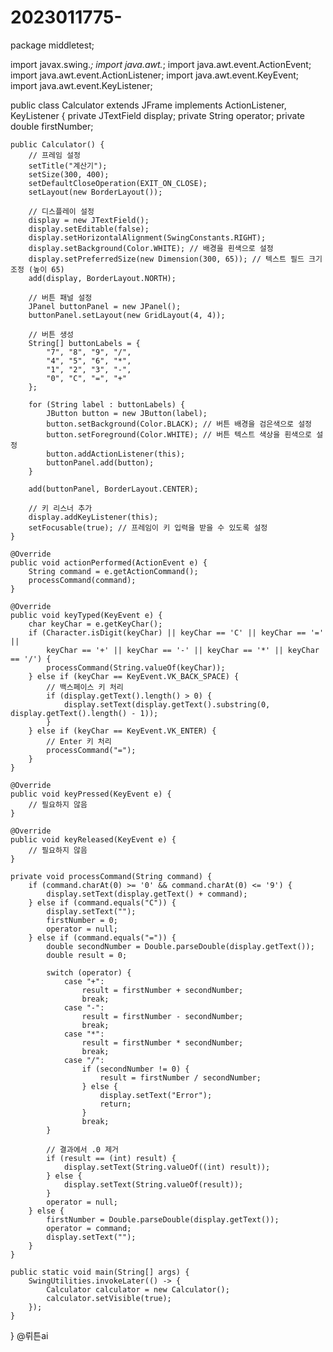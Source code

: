 # 2023011775-
package middletest;

import javax.swing.*;
import java.awt.*;
import java.awt.event.ActionEvent;
import java.awt.event.ActionListener;
import java.awt.event.KeyEvent;
import java.awt.event.KeyListener;

public class Calculator extends JFrame implements ActionListener, KeyListener {
    private JTextField display;
    private String operator;
    private double firstNumber;

    public Calculator() {
        // 프레임 설정
        setTitle("계산기");
        setSize(300, 400);
        setDefaultCloseOperation(EXIT_ON_CLOSE);
        setLayout(new BorderLayout());

        // 디스플레이 설정
        display = new JTextField();
        display.setEditable(false);
        display.setHorizontalAlignment(SwingConstants.RIGHT);
        display.setBackground(Color.WHITE); // 배경을 흰색으로 설정
        display.setPreferredSize(new Dimension(300, 65)); // 텍스트 필드 크기 조정 (높이 65)
        add(display, BorderLayout.NORTH);

        // 버튼 패널 설정
        JPanel buttonPanel = new JPanel();
        buttonPanel.setLayout(new GridLayout(4, 4));

        // 버튼 생성
        String[] buttonLabels = {
            "7", "8", "9", "/",
            "4", "5", "6", "*",
            "1", "2", "3", "-",
            "0", "C", "=", "+"
        };

        for (String label : buttonLabels) {
            JButton button = new JButton(label);
            button.setBackground(Color.BLACK); // 버튼 배경을 검은색으로 설정
            button.setForeground(Color.WHITE); // 버튼 텍스트 색상을 흰색으로 설정
            button.addActionListener(this);
            buttonPanel.add(button);
        }

        add(buttonPanel, BorderLayout.CENTER);

        // 키 리스너 추가
        display.addKeyListener(this);
        setFocusable(true); // 프레임이 키 입력을 받을 수 있도록 설정
    }

    @Override
    public void actionPerformed(ActionEvent e) {
        String command = e.getActionCommand();
        processCommand(command);
    }

    @Override
    public void keyTyped(KeyEvent e) {
        char keyChar = e.getKeyChar();
        if (Character.isDigit(keyChar) || keyChar == 'C' || keyChar == '=' || 
            keyChar == '+' || keyChar == '-' || keyChar == '*' || keyChar == '/') {
            processCommand(String.valueOf(keyChar));
        } else if (keyChar == KeyEvent.VK_BACK_SPACE) {
            // 백스페이스 키 처리
            if (display.getText().length() > 0) {
                display.setText(display.getText().substring(0, display.getText().length() - 1));
            }
        } else if (keyChar == KeyEvent.VK_ENTER) {
            // Enter 키 처리
            processCommand("=");
        }
    }

    @Override
    public void keyPressed(KeyEvent e) {
        // 필요하지 않음
    }

    @Override
    public void keyReleased(KeyEvent e) {
        // 필요하지 않음
    }

    private void processCommand(String command) {
        if (command.charAt(0) >= '0' && command.charAt(0) <= '9') {
            display.setText(display.getText() + command);
        } else if (command.equals("C")) {
            display.setText("");
            firstNumber = 0;
            operator = null;
        } else if (command.equals("=")) {
            double secondNumber = Double.parseDouble(display.getText());
            double result = 0;

            switch (operator) {
                case "+":
                    result = firstNumber + secondNumber;
                    break;
                case "-":
                    result = firstNumber - secondNumber;
                    break;
                case "*":
                    result = firstNumber * secondNumber;
                    break;
                case "/":
                    if (secondNumber != 0) {
                        result = firstNumber / secondNumber;
                    } else {
                        display.setText("Error");
                        return;
                    }
                    break;
            }

            // 결과에서 .0 제거
            if (result == (int) result) {
                display.setText(String.valueOf((int) result));
            } else {
                display.setText(String.valueOf(result));
            }
            operator = null;
        } else {
            firstNumber = Double.parseDouble(display.getText());
            operator = command;
            display.setText("");
        }
    }

    public static void main(String[] args) {
        SwingUtilities.invokeLater(() -> {
            Calculator calculator = new Calculator();
            calculator.setVisible(true);
        });
    }
}
@뤼튼ai
